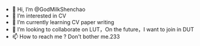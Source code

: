 - 👋 Hi, I’m @GodMilkShenchao
- 👀 I’m interested in CV
- 🌱 I’m currently learning CV paper writing
- 💞️ I’m looking to collaborate on LUT，On the future，I want to join in DUT
- 📫 How to reach me ? Don't bother me.233

<!---
GodMilkShenchao/GodMilkShenchao is a ✨ special ✨ repository because its `README.md` (this file) appears on your GitHub profile.
You can click the Preview link to take a look at your changes.
--->
